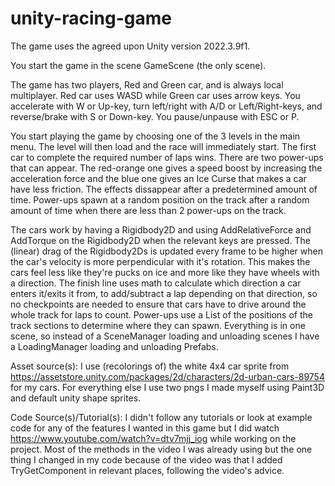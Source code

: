 # unity-racing-game
The game uses the agreed upon Unity version 2022.3.9f1.

You start the game in the scene GameScene (the only scene).

The game has two players, Red and Green car, and is always local multiplayer. Red car uses WASD while Green car uses arrow keys. You accelerate with W or Up-key, turn left/right with A/D or Left/Right-keys, and reverse/brake with S or Down-key. You pause/unpause with ESC or P.

You start playing the game by choosing one of the 3 levels in the main menu. The level will then load and the race will immediately start. The first car to complete the required number of laps wins. There are two power-ups that can appear. The red-orange one gives a speed boost by increasing the acceleration force and the blue one gives an Ice Curse that makes a car have less friction. The effects dissappear after a predetermined amount of time. Power-ups spawn at a random position on the track after a random amount of time when there are less than 2 power-ups on the track.

The cars work by having a Rigidbody2D and using AddRelativeForce and AddTorque on the Rigidbody2D when the relevant keys are pressed. The (linear) drag of the Rigidbody2Ds is updated every frame to be higher when the car's velocity is more perpendicular with it's rotation. This makes the cars feel less like they're pucks on ice and more like they have wheels with a direction. The finish line uses math to calculate which direction a car enters it/exits it from, to add/subtract a lap depending on that direction, so no checkpoints are needed to ensure that cars have to drive around the whole track for laps to count. Power-ups use a List of the positions of the track sections to determine where they can spawn. Everything is in one scene, so instead of a SceneManager loading and unloading scenes I have a LoadingManager loading and unloading Prefabs.
  
Asset source(s):
I use (recolorings of) the white 4x4 car sprite from https://assetstore.unity.com/packages/2d/characters/2d-urban-cars-89754 for my cars. For everything else I use two pngs I made myself using Paint3D and default unity shape sprites.

Code Source(s)/Tutorial(s):
I didn't follow any tutorials or look at example code for any of the features I wanted in this game but I did watch https://www.youtube.com/watch?v=dtv7mjj_iog while working on the project. Most of the methods in the video I was already using but the one thing I changed in my code because of the video was that I added TryGetComponent in relevant places, following the video's advice.
